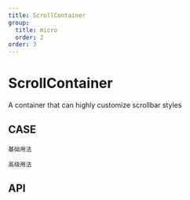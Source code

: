 ```yaml
---
title: ScrollContainer
group:
  title: micro
  order: 2
order: 3
---
```


# ScrollContainer

A container that can highly customize scrollbar styles

## CASE

<code src="./demo/index.tsx" description="在这个案例中简单的使用了他">基础用法</code>

<code src="./demo/demo2.tsx" description="在这个案例中定制了滚动条样式">高级用法</code>

## API

<API id="ScrollContainer"><API>
